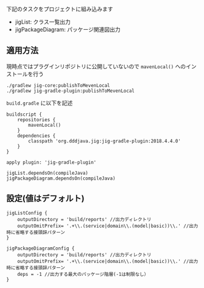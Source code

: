 下記のタスクをプロジェクトに組み込みます

* jigList: クラス一覧出力
* jigPackageDiagram: パッケージ関連図出力

## 適用方法
現時点ではプラグインリポジトリに公開していないので `mavenLocal()` へのインストールを行う
```
./gradlew jig-core:publishToMevenLocal
./gradlew jig-gradle-plugin:publishToMevenLocal
```

`build.gradle` に以下を記述

```
buildscript {
    repositories {
        mavenLocal()
    }
    dependencies {
        classpath 'org.dddjava.jig:jig-gradle-plugin:2018.4.4.0'
    }
}

apply plugin: 'jig-gradle-plugin'

jigList.dependsOn(compileJava)
jigPackageDiagram.dependsOn(compileJava)
```

## 設定(値はデフォルト)
```
jigListConfig {
    outputDirectory = 'build/reports' //出力ディレクトリ
    outputOmitPrefix= '.+\\.(service|domain\\.(model|basic))\\.' //出力時に省略する接頭辞パターン
}

jigPackageDiagramConfig {
    outputDirectory = 'build/reports' //出力ディレクトリ
    outputOmitPrefix= '.+\\.(service|domain\\.(model|basic))\\.' //出力時に省略する接頭辞パターン
    deps = -1 //出力する最大のパッケージ階層(-1は制限なし）
}
```

